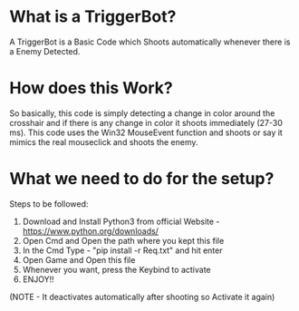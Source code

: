 # What is a TriggerBot?

A TriggerBot is a Basic Code which Shoots automatically whenever there is a Enemy Detected.

# How does this Work?

So basically, this code is simply detecting a change in color around the crosshair and if there is any change in color it shoots immediately (27-30 ms).
This code uses the Win32 MouseEvent function and shoots or say it mimics the real mouseclick and shoots the enemy.

# What we need to do for the setup?

Steps to be followed:
1. Download and Install Python3 from official Website - https://www.python.org/downloads/
2. Open Cmd and Open the path where you kept this file
3. In the Cmd Type - "pip install -r Req.txt" and hit enter
4. Open Game and Open this file 
5. Whenever you want, press the Keybind to activate 
6. ENJOY!!

(NOTE - It deactivates automatically after shooting so Activate it again)
